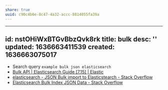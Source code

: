 ```yaml
---
share: true
uuid: c90c4b6e-8c47-4a32-accc-8814055fa39a
---
```

---
id: nstOHiWxBTGvBbzQvk8rk
title: bulk
desc: ''
updated: 1636663411539
created: 1636663075017
---

* Search query `example bulk json elasticsearch`
* [Bulk API | Elasticsearch Guide [7.15] | Elastic](https://www.elastic.co/guide/en/elasticsearch/reference/current/docs-bulk.html)
* [elasticsearch - JSON Bulk import to Elasticstearch - Stack Overflow](https://stackoverflow.com/questions/23798433/json-bulk-import-to-elasticstearch)
* [Elasticsearch Bulk Index JSON Data - Stack Overflow](https://stackoverflow.com/questions/33340153/elasticsearch-bulk-index-json-data)
